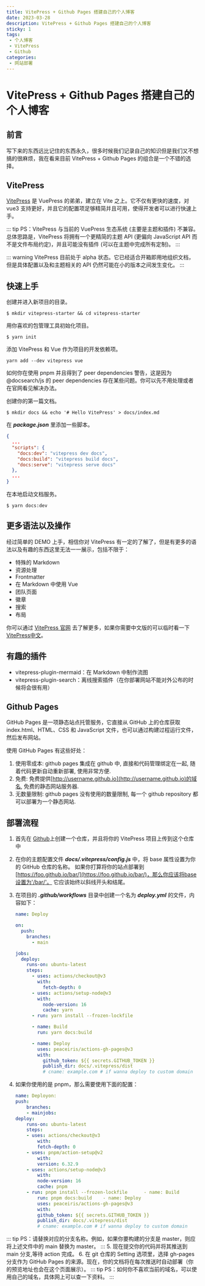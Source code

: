 ```yaml
---
title: VitePress + Github Pages 搭建自己的个人博客
date: 2023-03-28
description: VitePress + Github Pages 搭建自己的个人博客
sticky: 1
tags:
 - 个人博客
 - VitePress
 - Github
categories:
 - 网站部署
---
```

# VitePress + Github Pages 搭建自己的个人博客

## 前言

写下来的东西远比记住的东西永久，很多时候我们记录自己的知识但是我们又不想搞的很麻烦，我在看来目前 VitePress + Github Pages 的组合是一个不错的选择。

## VitePress

[VitePress](https://vuepress.vuejs.org/zh/) 是 VuePress 的弟弟，建立在 Vite 之上。它不仅有更快的速度，对 vue3 支持更好，并且它的配置项足够精简并且可用，使得开发者可以进行快速上手。

::: tip
PS：VitePress 与当前的 VuePress 生态系统 (主要是主题和插件) 不兼容。总体思路是，VitePress 将拥有一个更精简的主题 API (更偏向 JavaScript API 而不是文件布局约定)，并且可能没有插件 (可以在主题中完成所有定制)。
:::

::: warning
VitePress 目前处于 alpha 状态。它已经适合开箱即用地组织文档，但是具体配置以及和主题相关的 API 仍然可能在小的版本之间发生变化。
:::

## 快速上手

创建并进入新项目的目录。

```
$ mkdir vitepress-starter && cd vitepress-starter
```

用你喜欢的包管理工具初始化项目。

```
$ yarn init
```

添加 VitePress 和 Vue 作为项目的开发依赖项。

```
yarn add --dev vitepress vue
```

如何你在使用 pnpm 并且得到了 peer dependencies 警告，这是因为 @docsearch/js 的 peer dependencies 存在某些问题。你可以先不用处理或者在官网看见解决办法。

创建你的第一篇文档。

```
$ mkdir docs && echo '# Hello VitePress' > docs/index.md
```

在 ***package.json*** 里添加一些脚本。

```JSON
{
  ...
  "scripts": {
    "docs:dev": "vitepress dev docs",
    "docs:build": "vitepress build docs",
    "docs:serve": "vitepress serve docs"
  },
  ...
}
```

在本地启动文档服务。

```
$ yarn docs:dev
```

## 更多语法以及操作

经过简单的 DEMO 上手，相信你对 VitePress 有一定的了解了，但是有更多的语法以及有趣的东西这里无法一一展示，包括不限于：

* 特殊的 Markdown
* 资源处理
* Frontmatter
* 在 Markdown 中使用 Vue
* 团队页面
* 徽章
* 搜索
* 布局

你可以通过 [VitePress 官网](https://vuepress.vuejs.org/zh/) 去了解更多，如果你需要中文版的可以临时看一下[VitePress中文](https://vuepress.vuejs.org/zh/)。

## 有趣的插件

- vitepress-plugin-mermaid：在 Markdown 中制作流图
- vitepress-plugin-search：离线搜索插件（在你部署网站不能对外公布的时候将会很有用）

## Github Pages

GitHub Pages 是一项静态站点托管服务，它直接从 GitHub 上的仓库获取 index.html、HTML、CSS 和 JavaScript 文件，也可以通过构建过程运行文件，然后发布网站。

使用 GitHub Pages 有这些好处：

1. 使用零成本:  github pages 集成在 github 中, 直接和代码管理绑定在一起, 随着代码更新自动重新部署, 使用非常方便.
2. 免费:  免费提供[http://username.github.io](http://username.github.io)的域名, 免费的静态网站服务器.
3. 无数量限制:  github pages 没有使用的数量限制, 每一个 github repository 都可以部署为一个静态网站.

## 部署流程

1. 首先在 [Github](https://www.github.com)上创建一个仓库，并且将你的 VitePress 项目上传到这个仓库中
2. 在你的主题配置文件 ***docs/.vitepress/config.js*** 中，将 base 属性设置为你的 GitHub 仓库的名称。 如果你打算将你的站点部署到[https://foo.github.io/bar/](https://foo.github.io/bar/)，那么你应该将base设置为'/bar/'。 它应该始终以斜线开头和结尾。
3. 在项目的 ***.github/workflows*** 目录中创建一个名为 ***deploy.yml*** 的文件，内容如下：

   ```yaml
   name: Deploy

   on:
     push:
       branches:
         - main

   jobs:
     deploy:
       runs-on: ubuntu-latest
       steps:
         - uses: actions/checkout@v3
           with:
             fetch-depth: 0
         - uses: actions/setup-node@v3
           with:
             node-version: 16
             cache: yarn
         - run: yarn install --frozen-lockfile

         - name: Build
           run: yarn docs:build

         - name: Deploy
           uses: peaceiris/actions-gh-pages@v3
           with:
             github_token: ${{ secrets.GITHUB_TOKEN }}
             publish_dir: docs/.vitepress/dist
             # cname: example.com # if wanna deploy to custom domain
   ```
4. 如果你使用的是 pnpm，那么需要使用下面的配置：

   ```yaml
   name: Deployon:
   push:
       branches:
       - mainjobs:
   deploy:
       runs-on: ubuntu-latest
       steps:
       - uses: actions/checkout@v3
           with:
           fetch-depth: 0
       - uses: pnpm/action-setup@v2
           with:
           version: 6.32.9
       - uses: actions/setup-node@v3
           with:
           node-version: 16
           cache: pnpm
       - run: pnpm install --frozen-lockfile      - name: Build
           run: pnpm docs:build    - name: Deploy
           uses: peaceiris/actions-gh-pages@v3
           with:
           github_token: ${{ secrets.GITHUB_TOKEN }}
           publish_dir: docs/.vitepress/dist
           # cname: example.com # if wanna deploy to custom domain
   ```

::: tip
PS：请替换对应的分支名称。例如，如果你要构建的分支是 master，则应将上述文件中的 main 替换为 master。
:::
5. 现在提交你的代码并将其推送到 main 分支,等待 action 完成。
6. 在 git 仓库的 Setting 选项里，选择 gh-pages 分支作为 GitHub Pages 的来源。现在，你的文档将在每次推送时自动部署（你的预览地址也会在这个页面展示）。
::: tip
PS：如何你不喜欢当前的域名，可以使用自己的域名，具体网上可以查一下资料。
:::
